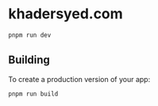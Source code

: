 # khadersyed.com 

```bash
pnpm run dev

```

## Building

To create a production version of your app:

```bash
pnpm run build
```

